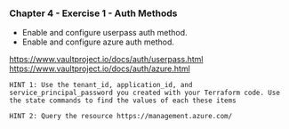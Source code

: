 ### Chapter 4 - Exercise 1 - Auth Methods
* Enable and configure userpass auth method.
* Enable and configure azure auth method.

https://www.vaultproject.io/docs/auth/userpass.html 
https://www.vaultproject.io/docs/auth/azure.html  

`HINT 1: Use the tenant_id, application_id, and service_principal_password you created with your Terraform code. Use the state commands to find the values of each these items`

`HINT 2: Query the resource https://management.azure.com/`
